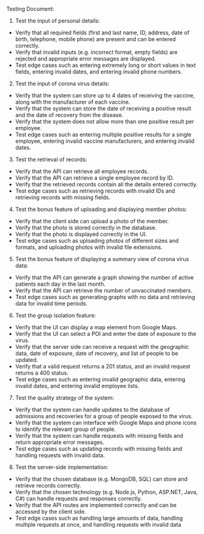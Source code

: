 Testing Document:

1. Test the input of personal details:
- Verify that all required fields (first and last name, ID, address, date of birth, telephone, mobile phone) are present and can be entered correctly.
- Verify that invalid inputs (e.g. incorrect format, empty fields) are rejected and appropriate error messages are displayed.
- Test edge cases such as entering extremely long or short values in text fields, entering invalid dates, and entering invalid phone numbers.

2. Test the input of corona virus details:
- Verify that the system can store up to 4 dates of receiving the vaccine, along with the manufacturer of each vaccine.
- Verify that the system can store the date of receiving a positive result and the date of recovery from the disease.
- Verify that the system does not allow more than one positive result per employee.
- Test edge cases such as entering multiple positive results for a single employee, entering invalid vaccine manufacturers, and entering invalid dates.

3. Test the retrieval of records:
- Verify that the API can retrieve all employee records.
- Verify that the API can retrieve a single employee record by ID.
- Verify that the retrieved records contain all the details entered correctly.
- Test edge cases such as retrieving records with invalid IDs and retrieving records with missing fields.

4. Test the bonus feature of uploading and displaying member photos:
- Verify that the client side can upload a photo of the member.
- Verify that the photo is stored correctly in the database.
- Verify that the photo is displayed correctly in the UI.
- Test edge cases such as uploading photos of different sizes and formats, and uploading photos with invalid file extensions.

5. Test the bonus feature of displaying a summary view of corona virus data:
- Verify that the API can generate a graph showing the number of active patients each day in the last month.
- Verify that the API can retrieve the number of unvaccinated members.
- Test edge cases such as generating graphs with no data and retrieving data for invalid time periods.

6. Test the group isolation feature:
- Verify that the UI can display a map element from Google Maps.
- Verify that the UI can select a POI and enter the date of exposure to the virus.
- Verify that the server side can receive a request with the geographic data, date of exposure, date of recovery, and list of people to be updated.
- Verify that a valid request returns a 201 status, and an invalid request returns a 400 status.
- Test edge cases such as entering invalid geographic data, entering invalid dates, and entering invalid employee lists.

7. Test the quality strategy of the system:
- Verify that the system can handle updates to the database of admissions and recoveries for a group of people exposed to the virus.
- Verify that the system can interface with Google Maps and phone icons to identify the relevant group of people.
- Verify that the system can handle requests with missing fields and return appropriate error messages.
- Test edge cases such as updating records with missing fields and handling requests with invalid data.

8. Test the server-side implementation:
- Verify that the chosen database (e.g. MongoDB, SQL) can store and retrieve records correctly.
- Verify that the chosen technology (e.g. Node.js, Python, ASP.NET, Java, C#) can handle requests and responses correctly.
- Verify that the API routes are implemented correctly and can be accessed by the client side.
- Test edge cases such as handling large amounts of data, handling multiple requests at once, and handling requests with invalid data